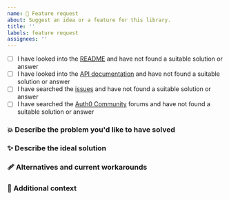 ```yaml
---
name: 🧩 Feature request
about: Suggest an idea or a feature for this library.
title: ''
labels: feature request
assignees: ''
---
```


<!--
❗ For general support or usage questions, use the Auth0 Community forums or raise a support ticket.

By submitting an issue to this repository, you agree to the terms within the Auth0 Code of Conduct: https://github.com/auth0/open-source-template/blob/master/CODE-OF-CONDUCT.md.
-->

- [ ] I have looked into the [README](https://github.com/auth0/Auth0.swift#readme) and have not found a suitable solution or answer
- [ ] I have looked into the [API documentation](https://auth0.github.io/Auth0.swift/) and have not found a suitable solution or answer
- [ ] I have searched the [issues](https://github.com/auth0/Auth0.swift/issues) and have not found a suitable solution or answer
- [ ] I have searched the [Auth0 Community](https://community.auth0.com/tags/c/sdks/5/swift) forums and have not found a suitable solution or answer

<!-- 
❗ All the above items are required. Issues with an incomplete or missing checklist will be unceremoniously closed.
-->

### 💥 Describe the problem you'd like to have solved

<!-- 
A clear and concise description of what the problem is. For example, I'm always frustrated when...
-->

### ✨ Describe the ideal solution

<!-- 
A clear and concise description of what you want to happen.
-->

### 🩹 Alternatives and current workarounds

<!-- 
A clear and concise description of any alternatives you've considered or any workarounds that are currently in place.
-->

### 📌 Additional context

<!-- 
Add any other context or screenshots about the feature request here.
-->
